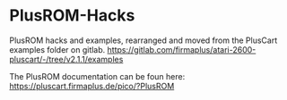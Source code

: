 # PlusROM-Hacks

PlusROM hacks and examples, rearranged and moved from the PlusCart examples folder on gitlab.
https://gitlab.com/firmaplus/atari-2600-pluscart/-/tree/v2.1.1/examples

The PlusROM documentation can be foun here:
https://pluscart.firmaplus.de/pico/?PlusROM
